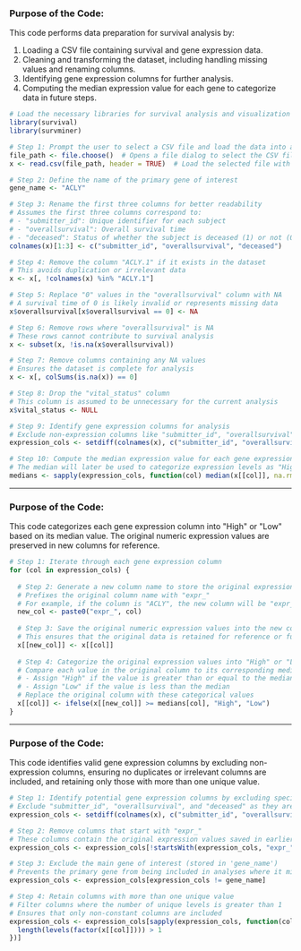 ### Purpose of the Code:
This code performs data preparation for survival analysis by:
1. Loading a CSV file containing survival and gene expression data.
2. Cleaning and transforming the dataset, including handling missing values and renaming columns.
3. Identifying gene expression columns for further analysis.
4. Computing the median expression value for each gene to categorize data in future steps.

```r
# Load the necessary libraries for survival analysis and visualization
library(survival)
library(survminer)

# Step 1: Prompt the user to select a CSV file and load the data into a dataframe
file_path <- file.choose()  # Opens a file dialog to select the CSV file
x <- read.csv(file_path, header = TRUE)  # Load the selected file with column headers

# Step 2: Define the name of the primary gene of interest
gene_name <- "ACLY"

# Step 3: Rename the first three columns for better readability
# Assumes the first three columns correspond to:
# - "submitter_id": Unique identifier for each subject
# - "overallsurvival": Overall survival time
# - "deceased": Status of whether the subject is deceased (1) or not (0)
colnames(x)[1:3] <- c("submitter_id", "overallsurvival", "deceased")

# Step 4: Remove the column "ACLY.1" if it exists in the dataset
# This avoids duplication or irrelevant data
x <- x[, !colnames(x) %in% "ACLY.1"]

# Step 5: Replace "0" values in the "overallsurvival" column with NA
# A survival time of 0 is likely invalid or represents missing data
x$overallsurvival[x$overallsurvival == 0] <- NA

# Step 6: Remove rows where "overallsurvival" is NA
# These rows cannot contribute to survival analysis
x <- subset(x, !is.na(x$overallsurvival))

# Step 7: Remove columns containing any NA values
# Ensures the dataset is complete for analysis
x <- x[, colSums(is.na(x)) == 0]

# Step 8: Drop the "vital_status" column
# This column is assumed to be unnecessary for the current analysis
x$vital_status <- NULL

# Step 9: Identify gene expression columns for analysis
# Exclude non-expression columns like "submitter_id", "overallsurvival", and "deceased"
expression_cols <- setdiff(colnames(x), c("submitter_id", "overallsurvival", "deceased"))

# Step 10: Compute the median expression value for each gene expression column
# The median will later be used to categorize expression levels as "High" or "Low"
medians <- sapply(expression_cols, function(col) median(x[[col]], na.rm = TRUE))
```
---
### Purpose of the Code:
This code categorizes each gene expression column into "High" or "Low" based on its median value. The original numeric expression values are preserved in new columns for reference.
```r
# Step 1: Iterate through each gene expression column
for (col in expression_cols) {
  
  # Step 2: Generate a new column name to store the original expression values
  # Prefixes the original column name with "expr_"
  # For example, if the column is "ACLY", the new column will be "expr_ACLY"
  new_col <- paste0("expr_", col)
  
  # Step 3: Save the original numeric expression values into the new column
  # This ensures that the original data is retained for reference or further analysis
  x[[new_col]] <- x[[col]]
  
  # Step 4: Categorize the original expression values into "High" or "Low"
  # Compare each value in the original column to its corresponding median:
  # - Assign "High" if the value is greater than or equal to the median
  # - Assign "Low" if the value is less than the median
  # Replace the original column with these categorical values
  x[[col]] <- ifelse(x[[new_col]] >= medians[col], "High", "Low")
}
```

---
### Purpose of the Code:
This code identifies valid gene expression columns by excluding non-expression columns, ensuring no duplicates or irrelevant columns are included, and retaining only those with more than one unique value.
```r
# Step 1: Identify potential gene expression columns by excluding specific non-expression columns
# Exclude "submitter_id", "overallsurvival", and "deceased" as they are not gene expression data
expression_cols <- setdiff(colnames(x), c("submitter_id", "overallsurvival", "deceased"))

# Step 2: Remove columns that start with "expr_"
# These columns contain the original expression values saved in earlier steps
expression_cols <- expression_cols[!startsWith(expression_cols, "expr_")]

# Step 3: Exclude the main gene of interest (stored in 'gene_name')
# Prevents the primary gene from being included in analyses where it might cause bias
expression_cols <- expression_cols[expression_cols != gene_name]

# Step 4: Retain columns with more than one unique value
# Filter columns where the number of unique levels is greater than 1
# Ensures that only non-constant columns are included
expression_cols <- expression_cols[sapply(expression_cols, function(col) {
  length(levels(factor(x[[col]]))) > 1
})]
```
